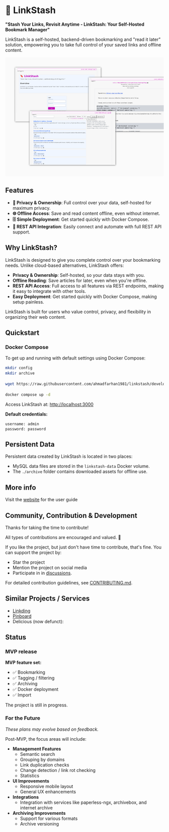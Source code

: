 # :bookmark: LinkStash

**"Stash Your Links, Revisit Anytime - LinkStash: Your Self-Hosted Bookmark Manager"**

LinkStash is a self-hosted, backend-driven bookmarking and "read it later" solution, empowering you to take full control of your saved links and offline content.

![LinkStash Demo GIF](img/screenshot.png)

## Features

- **:file_folder: Privacy & Ownership**: Full control over your data, self-hosted for maximum privacy.
- **:globe_with_meridians: Offline Access**: Save and read content offline, even without internet.
- **:file_cabinet: Simple Deployment**: Get started quickly with Docker Compose.
- **:wrench: REST API Integration**: Easily connect and automate with full REST API support.
## Why LinkStash?

LinkStash is designed to give you complete control over your bookmarking needs. Unlike cloud-based alternatives, LinkStash offers:
- **Privacy & Ownership**: Self-hosted, so your data stays with you.
- **Offline Reading**: Save articles for later, even when you're offline.
- **REST API Access**: Full access to all features via REST endpoints, making it easy to integrate with other tools.
- **Easy Deployment**: Get started quickly with Docker Compose, making setup painless.

LinkStash is built for users who value control, privacy, and flexibility in organizing their web content.
## Quickstart

### Docker Compose

To get up and running with default settings using Docker Compose:

```bash
mkdir config
mkdir archive

wget https://raw.githubusercontent.com/ahmadfarhan1981/linkstash/develop/docker/docker-compose.yaml

docker compose up -d
```

Access LinkStash at: [http://localhost:3000](http://localhost:3000)

**Default credentials:**
```plaintext
username: admin
password: password
```

## Persistent Data
Persistent data created by LinkStash is located in two places:
- MySQL data files are stored in the `linkstash-data` Docker volume.
- The `./archive` folder contains downloaded assets for offline use.

## More info 
Visit the [website](http://linkstashapp.com) for the user guide

## Community, Contribution & Development

Thanks for taking the time to contribute!

All types of contributions are encouraged and valued. 🎉

If you like the project, but just don't have time to contribute, that's fine. You can support the project by:
- Star the project
- Mention the project on social media
- Participate in in [discussions](https://github.com/ahmadfarhan1981/linkstash/discussions).
 
For detailed contribution guidelines, see [CONTRIBUTING.md](CONTRIBUTING.md).

## Similar Projects / Services

- [Linkding](https://github.com/sissbruecker/linkding/)
- [Pinboard](https://pinboard.in)
- Delicious (now defunct): 

## Status

### MVP release

**MVP feature set:**
- :white_check_mark: Bookmarking
- :white_check_mark: Tagging / filtering
- :white_check_mark: Archiving
- :white_check_mark: Docker deployment
- :white_check_mark: Import

The project is still in progress. 


### For the Future

*These plans may evolve based on feedback.*

Post-MVP, the focus areas will include:
- **Management Features**
  - Semantic search
  - Grouping by domains
  - Link duplication checks
  - Change detection / link rot checking
  - Statistics
- **UI Improvements**
  - Responsive mobile layout
  - General UX enhancements
- **Integrations**
  - Integration with services like paperless-ngx, archivebox, and internet archive
- **Archiving Improvements**
  - Support for various formats
  - Archive versioning

